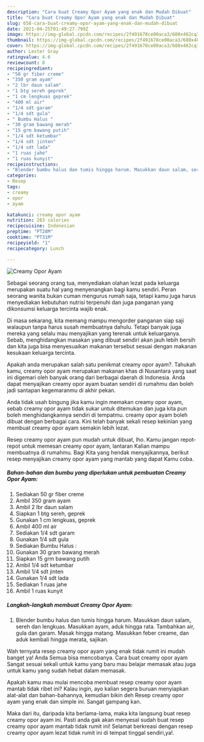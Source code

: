 ```yaml
---
description: "Cara buat Creamy Opor Ayam yang enak dan Mudah Dibuat"
title: "Cara buat Creamy Opor Ayam yang enak dan Mudah Dibuat"
slug: 658-cara-buat-creamy-opor-ayam-yang-enak-dan-mudah-dibuat
date: 2021-04-25T01:49:27.799Z
image: https://img-global.cpcdn.com/recipes/2f491678ce00aca3/680x482cq70/creamy-opor-ayam-foto-resep-utama.jpg
thumbnail: https://img-global.cpcdn.com/recipes/2f491678ce00aca3/680x482cq70/creamy-opor-ayam-foto-resep-utama.jpg
cover: https://img-global.cpcdn.com/recipes/2f491678ce00aca3/680x482cq70/creamy-opor-ayam-foto-resep-utama.jpg
author: Lester Gray
ratingvalue: 4.6
reviewcount: 8
recipeingredient:
- "50 gr fiber creme"
- "350 gram ayam"
- "2 lbr daun salam"
- "1 btg sereh geprek"
- "1 cm lengkuas geprek"
- "400 ml air"
- "1/4 sdt garam"
- "1/4 sdt gula"
- " Bumbu Halus "
- "30 gram bawang merah"
- "15 grm bawang putih"
- "1/4 sdt ketumbar"
- "1/4 sdt jinten"
- "1/4 sdt lada"
- "1 ruas jahe"
- "1 ruas kunyit"
recipeinstructions:
- "Blender bumbu halus dan tumis hingga harum. Masukkan daun salam, sereh dan lengkuas. Masukkan ayam, aduk hingga rata. Tambahkan air, gula dan garam. Masak hingga matang. Masukkan feber creame, dan aduk kembali hingga merata, sajikan."
categories:
- Resep
tags:
- creamy
- opor
- ayam

katakunci: creamy opor ayam 
nutrition: 263 calories
recipecuisine: Indonesian
preptime: "PT28M"
cooktime: "PT31M"
recipeyield: "1"
recipecategory: Lunch

---
```



![Creamy Opor Ayam](https://img-global.cpcdn.com/recipes/2f491678ce00aca3/680x482cq70/creamy-opor-ayam-foto-resep-utama.jpg)

Sebagai seorang orang tua, menyediakan olahan lezat pada keluarga merupakan suatu hal yang menyenangkan bagi kamu sendiri. Peran seorang  wanita bukan cuman mengurus rumah saja, tetapi kamu juga harus menyediakan kebutuhan nutrisi terpenuhi dan juga panganan yang dikonsumsi keluarga tercinta wajib enak.

Di masa  sekarang, kita memang mampu mengorder panganan siap saji walaupun tanpa harus susah membuatnya dahulu. Tetapi banyak juga mereka yang selalu mau menyajikan yang terenak untuk keluarganya. Sebab, menghidangkan masakan yang dibuat sendiri akan jauh lebih bersih dan kita juga bisa menyesuaikan makanan tersebut sesuai dengan makanan kesukaan keluarga tercinta. 



Apakah anda merupakan salah satu penikmat creamy opor ayam?. Tahukah kamu, creamy opor ayam merupakan makanan khas di Nusantara yang saat ini digemari oleh banyak orang dari berbagai daerah di Indonesia. Anda dapat menyajikan creamy opor ayam buatan sendiri di rumahmu dan boleh jadi santapan kegemaranmu di akhir pekan.

Anda tidak usah bingung jika kamu ingin memakan creamy opor ayam, sebab creamy opor ayam tidak sukar untuk ditemukan dan juga kita pun boleh menghidangkannya sendiri di tempatmu. creamy opor ayam boleh dibuat dengan berbagai cara. Kini telah banyak sekali resep kekinian yang membuat creamy opor ayam semakin lebih lezat.

Resep creamy opor ayam pun mudah untuk dibuat, lho. Kamu jangan repot-repot untuk memesan creamy opor ayam, lantaran Kalian mampu membuatnya di rumahmu. Bagi Kita yang hendak menyajikannya, berikut resep menyajikan creamy opor ayam yang mantab yang dapat Kamu coba.

<!--inarticleads1-->

##### Bahan-bahan dan bumbu yang diperlukan untuk pembuatan Creamy Opor Ayam:

1. Sediakan 50 gr fiber creme
1. Ambil 350 gram ayam
1. Ambil 2 lbr daun salam
1. Siapkan 1 btg sereh, geprek
1. Gunakan 1 cm lengkuas, geprek
1. Ambil 400 ml air
1. Sediakan 1/4 sdt garam
1. Gunakan 1/4 sdt gula
1. Sediakan  Bumbu Halus :
1. Gunakan 30 gram bawang merah
1. Siapkan 15 grm bawang putih
1. Ambil 1/4 sdt ketumbar
1. Ambil 1/4 sdt jinten
1. Gunakan 1/4 sdt lada
1. Sediakan 1 ruas jahe
1. Ambil 1 ruas kunyit




<!--inarticleads2-->

##### Langkah-langkah membuat Creamy Opor Ayam:

1. Blender bumbu halus dan tumis hingga harum. Masukkan daun salam, sereh dan lengkuas. Masukkan ayam, aduk hingga rata. Tambahkan air, gula dan garam. Masak hingga matang. Masukkan feber creame, dan aduk kembali hingga merata, sajikan.




Wah ternyata resep creamy opor ayam yang enak tidak rumit ini mudah banget ya! Anda Semua bisa mencobanya. Cara buat creamy opor ayam Sangat sesuai sekali untuk kamu yang baru mau belajar memasak atau juga untuk kamu yang sudah hebat dalam memasak.

Apakah kamu mau mulai mencoba membuat resep creamy opor ayam mantab tidak ribet ini? Kalau ingin, ayo kalian segera buruan menyiapkan alat-alat dan bahan-bahannya, kemudian bikin deh Resep creamy opor ayam yang enak dan simple ini. Sangat gampang kan. 

Maka dari itu, daripada kita berlama-lama, maka kita langsung buat resep creamy opor ayam ini. Pasti anda gak akan menyesal sudah buat resep creamy opor ayam mantab tidak rumit ini! Selamat berkreasi dengan resep creamy opor ayam lezat tidak rumit ini di tempat tinggal sendiri,ya!.

